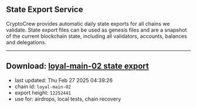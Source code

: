 ## State Export Service
CryptoCrew provides automatic daily state exports for all chains we validate. State export files can be used as genesis files and are a snapshot of the current blockchain state, including all validators, accounts, balances and delegations.

---
**Download: [loyal-main-02 state export](https://dl-eu2.ccvalidators.com/SERVICE/loyal/loyal-main-02_export_12252441.json)**
---

- last updated: Thu Feb 27 2025 04:39:26
- chain id: `loyal-main-02`
- export height: `12252441`
- use for: airdrops, local tests, chain recovery
